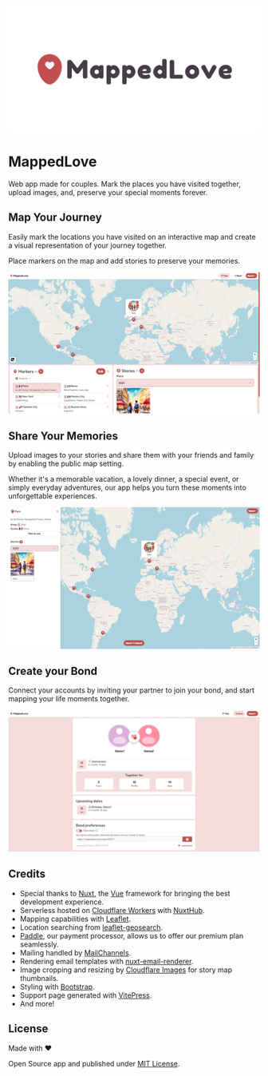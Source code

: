 ![mappedlove](/public/images/presentation.png)

# MappedLove

Web app made for couples. Mark the places you have visited together, upload images, and, preserve your special moments forever.

## Map Your Journey

Easily mark the locations you have visited on an interactive map and create a visual representation of your journey together.

Place markers on the map and add stories to preserve your memories.

![Map Your Journey](/public/images/demos/map-dashboard.jpg)

## Share Your Memories

Upload images to your stories and share them with your friends and family by enabling the public map setting.

Whether it's a memorable vacation, a lovely dinner, a special event, or simply everyday adventures, our app helps you turn these moments into unforgettable experiences.

![Share Your Memories](/public/images/demos/public-map-marker.jpg)

## Create your Bond

Connect your accounts by inviting your partner to join your bond, and start mapping your life moments together.

![Create your Bond](/public/images/demos/bond.jpg)

<!-- #region credits-license -->
## Credits

- Special thanks to [Nuxt](https://nuxt.com/), the [Vue](https://vuejs.org/) framework for bringing the best development experience.
- Serverless hosted on [Cloudflare Workers](https://workers.cloudflare.com/) with [NuxtHub](https://hub.nuxt.com/).
- Mapping capabilities with [Leaflet](https://leafletjs.com/).
- Location searching from [leaflet-geosearch](https://github.com/smeijer/leaflet-geosearch).
- [Paddle](https://www.paddle.com/), our payment processor, allows us to offer our premium plan seamlessly.
- Mailing handled by [MailChannels](https://www.mailchannels.com/).
- Rendering email templates with [nuxt-email-renderer](https://nuxtemail.com/).
- Image cropping and resizing by [Cloudflare Images](https://developers.cloudflare.com/images/) for story map thumbnails.
- Styling with [Bootstrap](https://getbootstrap.com/).
- Support page generated with [VitePress](https://vitepress.dev/).
- And more!

## License

Made with ❤️

Open Source app and published under [MIT License](https://github.com/Yizack/mappedlove/blob/main/LICENSE).
<!-- #endregion credits-license -->
